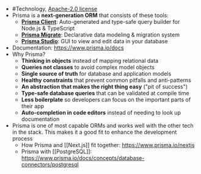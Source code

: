 - #Technology, [Apache-2.0 license](https://github.com/prisma/prisma/blob/main/LICENSE)
- Prisma is a **next-generation ORM** that consists of these tools:
	- [**Prisma Client**](https://www.prisma.io/docs/concepts/components/prisma-client): Auto-generated and type-safe query builder for Node.js & TypeScript
	- [**Prisma Migrate**](https://www.prisma.io/docs/concepts/components/prisma-migrate): Declarative data modeling & migration system
	- [**Prisma Studio**](https://github.com/prisma/studio): GUI to view and edit data in your database
- Documentation: https://www.prisma.io/docs
- Why Prisma?
	- **Thinking in objects** instead of mapping relational data
	- **Queries not classes** to avoid complex model objects
	- **Single source of truth** for database and application models
	- **Healthy constraints** that prevent common pitfalls and anti-patterns
	- **An abstraction that makes the right thing easy** ("pit of success")
	- **Type-safe database queries** that can be validated at compile time
	- **Less boilerplate** so developers can focus on the important parts of their app
	- **Auto-completion in code editors** instead of needing to look up documentation
- Prisma is one of most capable ORMs and works well with the other tech in the stack. This makes it a good fit to enhance the development process
	- How Prisma and [[Next.js]] fit together: https://www.prisma.io/nextjs
	- Prisma with [[PostgreSQL]]: https://www.prisma.io/docs/concepts/database-connectors/postgresql
